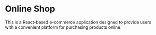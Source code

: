 # Online Shop

This is a React-based e-commerce application designed to provide users with a convenient platform for purchasing products online.
